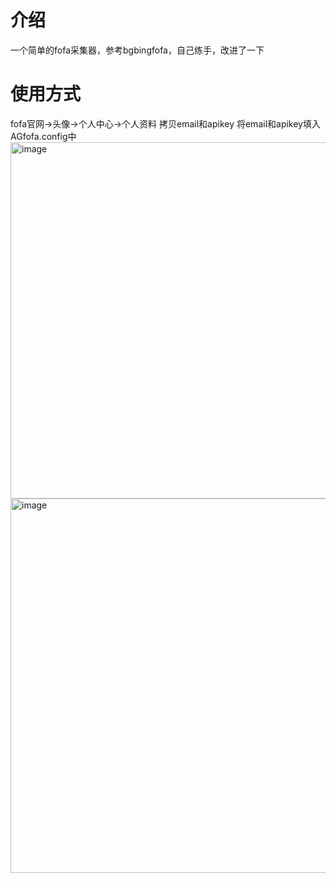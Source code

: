 # 介绍
一个简单的fofa采集器，参考bgbingfofa，自己练手，改进了一下
# 使用方式
fofa官网->头像->个人中心->个人资料
拷贝email和apikey
将email和apikey填入AGfofa.config中
<img width="570" alt="image" src="https://user-images.githubusercontent.com/22073140/118593068-a6410f80-b7d9-11eb-8d8c-0fccc231215a.png">
<img width="599" alt="image" src="https://user-images.githubusercontent.com/22073140/118593133-bd7ffd00-b7d9-11eb-898c-60ad87322cf5.png">

